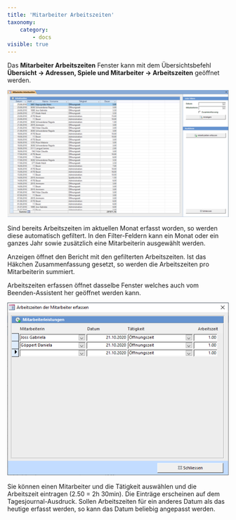 ```yaml
---
title: 'Mitarbeiter Arbeitszeiten'
taxonomy:
    category:
        - docs
visible: true
---
```


Das **Mitarbeiter Arbeitszeiten** Fenster kann mit dem Übersichtsbefehl **Übersicht → Adressen, Spiele und Mitarbeiter → Arbeitszeiten** geöffnet werden.

![mitarbeiter-arbeitszeiten](../../images/mitarbeiter-arbeitszeiten.png)

Sind bereits Arbeitszeiten im aktuellen Monat erfasst worden, so werden diese automatisch gefiltert. In den Filter-Feldern kann ein Monat oder ein ganzes Jahr sowie zusätzlich eine Mitarbeiterin ausgewählt werden.

<span class="btn-lupo">Anzeigen</span> öffnet den Bericht mit den gefilterten Arbeitszeiten. Ist das Häkchen Zusammenfassung gesetzt, so werden die Arbeitszeiten pro Mitarbeiterin summiert.

<span class="btn-lupo">Arbeitszeiten erfassen</span> öffnet dasselbe Fenster welches auch vom Beenden-Assistent her geöffnet werden kann.

![arbeitszeit-erfassen](../../images/arbeitszeit-erfassen.png)

Sie können einen Mitarbeiter und die Tätigkeit auswählen und die Arbeitszeit eintragen (2.50 = 2h 30min). Die Einträge erscheinen auf dem Tagesjournal-Ausdruck.
Sollen Arbeitszeiten für ein anderes Datum als das heutige erfasst werden, so kann das Datum beliebig angepasst werden. 
